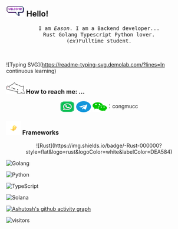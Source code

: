 ## <img src="https://raw.githubusercontent.com/congmucc/congmucc/main/resources/gif/welcomeglitch.gif" width="50px" /> Hello!

<p align="center" >
  <samp>
    I am <em>Eason</em>. I am a Backend developer... 
  <br/> Rust Golang Typescript Python lover.
    <br/> (<em>ex</em>)Fulltime student.
  <br/>
  <br/>
  <br/>
</p>


![Typing SVG](https://readme-typing-svg.demolab.com/?lines=In continuous learning)

### <img src="https://raw.githubusercontent.com/congmucc/congmucc/main/resources/gif/bongocat.gif" width="50px" /> How to reach me: ...

<p align="center">
<a href="https://wa.me/8617630721764" target="blank"><img align="center" src="https://raw.githubusercontent.com/congmucc/congmucc/main/resources/images/whatsapp.svg" alt="" height="30" width="40" /></a>
<a href="https://t.me/congmucc" target="blank"><img align="center" src="https://raw.githubusercontent.com/congmucc/congmucc/main/resources/images/telegram.svg" alt="" height="30" width="40" /></a>
<a href="congmucc"><img align="center" src="https://raw.githubusercontent.com/congmucc/congmucc/main/resources/images/wechat.svg" alt="" height="30" width="40" /></a>：congmucc
</p>


### <img src="https://raw.githubusercontent.com/congmucc/congmucc/main/resources/gif/flying-bird.gif" width="40px" /> Frameworks

<p align="center">
  ![Rust](https://img.shields.io/badge/-Rust-000000?style=flat&logo=rust&logoColor=white&labelColor=DEA584)

  ![Golang](https://img.shields.io/badge/-Golang-00ADD8?style=flat&logo=go&logoColor=white&labelColor=29BEB0)

  ![Python](https://img.shields.io/badge/-Python-3776AB?style=flat&logo=python&logoColor=white&labelColor=306998)

  ![TypeScript](https://img.shields.io/badge/-TypeScript-3178C6?style=flat&logo=typescript&logoColor=white&labelColor=007ACC)

  ![Solana](https://img.shields.io/badge/-Solana-3A0CA3?style=flat&logo=solana&logoColor=white&labelColor=9945FF)
</p>

[![Ashutosh's github activity graph](https://github-readme-activity-graph.vercel.app/graph?username=congmucc&theme=dracula)](https://github.com/ashutosh00710/github-readme-activity-graph)





![visitors](https://visitor-badge.glitch.me/badge?page_id=congmucc.congmucc&left_color=green&right_color=red)

